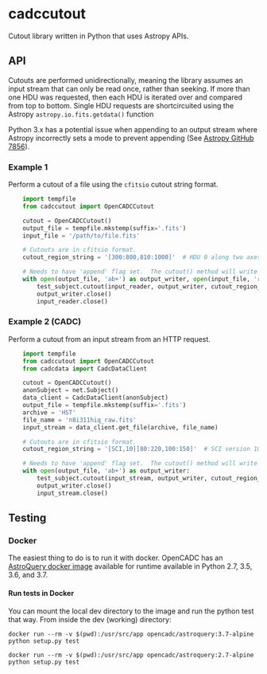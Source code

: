 # cadccutout
Cutout library written in Python that uses Astropy APIs.

## API

Cutouts are performed unidirectionally, meaning the library assumes an input stream that can only be read once, rather than seeking.  If more than one HDU was requested, then each HDU is iterated over and compared from top to bottom.  Single HDU requests are shortcircuited using the Astropy `astropy.io.fits.getdata()` function

Python 3.x has a potential issue when appending to an output stream where Astropy incorrectly sets a mode to prevent appending (See [Astropy GitHub 7856](https://github.com/astropy/astropy/pull/7856)).

### Example 1
Perform a cutout of a file using the `cfitsio` cutout string format.
```python
    import tempfile
    from cadccutout import OpenCADCCutout

    cutout = OpenCADCCutout()
    output_file = tempfile.mkstemp(suffix='.fits')
    input_file = '/path/to/file.fits'

    # Cutouts are in cfitsio format.
    cutout_region_string = '[300:800,810:1000]'  # HDU 0 along two axes.

    # Needs to have 'append' flag set.  The cutout() method will write out the data.
    with open(output_file, 'ab+') as output_writer, open(input_file, 'rb') as input_reader:
        test_subject.cutout(input_reader, output_writer, cutout_region_string, 'FITS')
        output_writer.close()
        input_reader.close()
```

### Example 2 (CADC)
Perform a cutout from an input stream from an HTTP request.
```python
    import tempfile
    from cadccutout import OpenCADCCutout
    from cadcdata import CadcDataClient

    cutout = OpenCADCCutout()
    anonSubject = net.Subject()
    data_client = CadcDataClient(anonSubject)
    output_file = tempfile.mkstemp(suffix='.fits')
    archive = 'HST'
    file_name = 'n8i311hiq_raw.fits'
    input_stream = data_client.get_file(archive, file_name)

    # Cutouts are in cfitsio format.
    cutout_region_string = '[SCI,10][80:220,100:150]'  # SCI version 10, along two axes.

    # Needs to have 'append' flag set.  The cutout() method will write out the data.
    with open(output_file, 'ab+') as output_writer:
        test_subject.cutout(input_stream, output_writer, cutout_region_string, 'FITS')
        output_writer.close()
        input_stream.close()
```

## Testing

### Docker
The easiest thing to do is to run it with docker.  OpenCADC has an [AstroQuery docker image](https://hub.docker.com/r/opencadc/astroquery/) available for runtime
available in Python 2.7, 3.5, 3.6, and 3.7.

#### Run tests in Docker

You can mount the local dev directory to the image and run the python test that way.  From inside the dev (working) directory:

`docker run --rm -v $(pwd):/usr/src/app opencadc/astroquery:3.7-alpine python setup.py test`

`docker run --rm -v $(pwd):/usr/src/app opencadc/astroquery:2.7-alpine python setup.py test`
